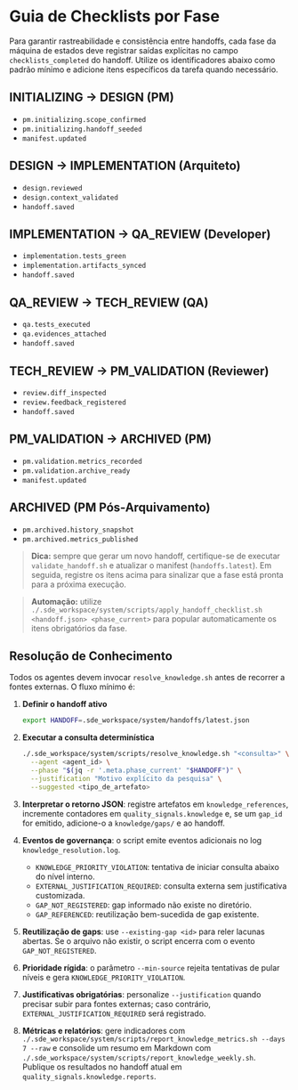 # Guia de Checklists por Fase

Para garantir rastreabilidade e consistência entre handoffs, cada fase da máquina de estados deve registrar saídas explícitas no campo `checklists_completed` do handoff. Utilize os identificadores abaixo como padrão mínimo e adicione itens específicos da tarefa quando necessário.

## INITIALIZING → DESIGN (PM)

- `pm.initializing.scope_confirmed`
- `pm.initializing.handoff_seeded`
- `manifest.updated`

## DESIGN → IMPLEMENTATION (Arquiteto)

- `design.reviewed`
- `design.context_validated`
- `handoff.saved`

## IMPLEMENTATION → QA_REVIEW (Developer)

- `implementation.tests_green`
- `implementation.artifacts_synced`
- `handoff.saved`

## QA_REVIEW → TECH_REVIEW (QA)

- `qa.tests_executed`
- `qa.evidences_attached`
- `handoff.saved`

## TECH_REVIEW → PM_VALIDATION (Reviewer)

- `review.diff_inspected`
- `review.feedback_registered`
- `handoff.saved`

## PM_VALIDATION → ARCHIVED (PM)

- `pm.validation.metrics_recorded`
- `pm.validation.archive_ready`
- `manifest.updated`

## ARCHIVED (PM Pós-Arquivamento)

- `pm.archived.history_snapshot`
- `pm.archived.metrics_published`

> **Dica:** sempre que gerar um novo handoff, certifique-se de executar `validate_handoff.sh` e atualizar o manifest (`handoffs.latest`). Em seguida, registre os itens acima para sinalizar que a fase está pronta para a próxima execução.

> **Automação:** utilize `./.sde_workspace/system/scripts/apply_handoff_checklist.sh <handoff.json> <phase_current>` para popular automaticamente os itens obrigatórios da fase.

## Resolução de Conhecimento

Todos os agentes devem invocar `resolve_knowledge.sh` antes de recorrer a fontes externas. O fluxo mínimo é:

1. **Definir o handoff ativo**

   ```bash
   export HANDOFF=.sde_workspace/system/handoffs/latest.json
   ```

2. **Executar a consulta determinística**

   ```bash
   ./.sde_workspace/system/scripts/resolve_knowledge.sh "<consulta>" \
     --agent <agent_id> \
     --phase "$(jq -r '.meta.phase_current' "$HANDOFF")" \
     --justification "Motivo explícito da pesquisa" \
     --suggested <tipo_de_artefato>
   ```

3. **Interpretar o retorno JSON**: registre artefatos em `knowledge_references`, incremente contadores em `quality_signals.knowledge` e, se um `gap_id` for emitido, adicione-o a `knowledge/gaps/` e ao handoff.

4. **Eventos de governança**: o script emite eventos adicionais no log `knowledge_resolution.log`.
   - `KNOWLEDGE_PRIORITY_VIOLATION`: tentativa de iniciar consulta abaixo do nível interno.
   - `EXTERNAL_JUSTIFICATION_REQUIRED`: consulta externa sem justificativa customizada.
   - `GAP_NOT_REGISTERED`: gap informado não existe no diretório.
   - `GAP_REFERENCED`: reutilização bem-sucedida de gap existente.

5. **Reutilização de gaps**: use `--existing-gap <id>` para reler lacunas abertas. Se o arquivo não existir, o script encerra com o evento `GAP_NOT_REGISTERED`.

6. **Prioridade rígida**: o parâmetro `--min-source` rejeita tentativas de pular níveis e gera `KNOWLEDGE_PRIORITY_VIOLATION`.

7. **Justificativas obrigatórias**: personalize `--justification` quando precisar subir para fontes externas; caso contrário, `EXTERNAL_JUSTIFICATION_REQUIRED` será registrado.

8. **Métricas e relatórios**: gere indicadores com `./.sde_workspace/system/scripts/report_knowledge_metrics.sh --days 7 --raw` e consolide um resumo em Markdown com `./.sde_workspace/system/scripts/report_knowledge_weekly.sh`. Publique os resultados no handoff atual em `quality_signals.knowledge.reports`.
